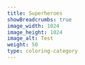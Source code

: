 ```yaml
---
title: Superheroes
showBreadcrumbs: true
image_width: 1024
image_height: 1024
image_alt: Test
weight: 50
type: coloring-category
---
```


